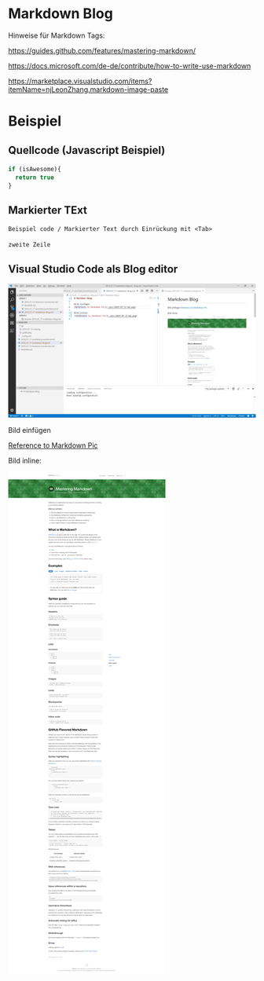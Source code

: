 # Markdown Blog 
Hinweise für Markdown Tags:

https://guides.github.com/features/mastering-markdown/

https://docs.microsoft.com/de-de/contribute/how-to-write-use-markdown

https://marketplace.visualstudio.com/items?itemName=njLeonZhang.markdown-image-paste 


# Beispiel 

## Quellcode (Javascript Beispiel)

```javascript
if (isAwesome){
  return true
}
```

## Markierter TExt 

    Beispiel code / Markierter Text durch Einrückung mit <Tab>

    zweite Zeile 


## Visual Studio Code als Blog editor 

![VSCode als Blog](./pic/2019-07-17-VSCode-as-Blog-Editor.png)

Bild einfügen 

[Reference to Markdown Pic](./pic/2019-07-17-md.png)


Bild inline:

![Reference to Markdown Pic](./pic/2019-07-17-md.png)




